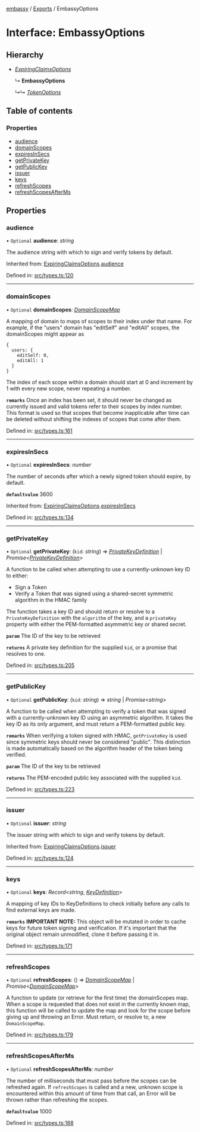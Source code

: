 [embassy](../README.md) / [Exports](../modules.md) / EmbassyOptions

# Interface: EmbassyOptions

## Hierarchy

* [*ExpiringClaimsOptions*](expiringclaimsoptions.md)

  ↳ **EmbassyOptions**

  ↳↳ [*TokenOptions*](tokenoptions.md)

## Table of contents

### Properties

- [audience](embassyoptions.md#audience)
- [domainScopes](embassyoptions.md#domainscopes)
- [expiresInSecs](embassyoptions.md#expiresinsecs)
- [getPrivateKey](embassyoptions.md#getprivatekey)
- [getPublicKey](embassyoptions.md#getpublickey)
- [issuer](embassyoptions.md#issuer)
- [keys](embassyoptions.md#keys)
- [refreshScopes](embassyoptions.md#refreshscopes)
- [refreshScopesAfterMs](embassyoptions.md#refreshscopesafterms)

## Properties

### audience

• `Optional` **audience**: *string*

The audience string with which to sign and verify tokens by default.

Inherited from: [ExpiringClaimsOptions](expiringclaimsoptions.md).[audience](expiringclaimsoptions.md#audience)

Defined in: [src/types.ts:120](https://github.com/TomFrost/Embassy/blob/af56526/src/types.ts#L120)

___

### domainScopes

• `Optional` **domainScopes**: [*DomainScopeMap*](../modules.md#domainscopemap)

A mapping of domain to maps of scopes to their index under that name. For
example, if the "users" domain has "editSelf" and "editAll" scopes, the
domainScopes might appear as

```
{
  users: {
    editSelf: 0,
    editAll: 1
  }
}
```

The index of each scope within a domain should start at 0 and increment by
1 with every new scope, never repeating a number.

**`remarks`** 
Once an index has been set, it should never be changed as currently issued
and valid tokens refer to their scopes by index number. This format is used
so that scopes that become inapplicable after time can be deleted without
shifting the indexes of scopes that come after them.

Defined in: [src/types.ts:161](https://github.com/TomFrost/Embassy/blob/af56526/src/types.ts#L161)

___

### expiresInSecs

• `Optional` **expiresInSecs**: *number*

The number of seconds after which a newly signed token should expire, by
default.

**`defaultvalue`** 3600

Inherited from: [ExpiringClaimsOptions](expiringclaimsoptions.md).[expiresInSecs](expiringclaimsoptions.md#expiresinsecs)

Defined in: [src/types.ts:134](https://github.com/TomFrost/Embassy/blob/af56526/src/types.ts#L134)

___

### getPrivateKey

• `Optional` **getPrivateKey**: (`kid`: *string*) => [*PrivateKeyDefinition*](../modules.md#privatekeydefinition) \| *Promise*<[*PrivateKeyDefinition*](../modules.md#privatekeydefinition)\>

A function to be called when attempting to use a currently-unknown key ID
to either:

- Sign a Token
- Verify a Token that was signed using a shared-secret symmetric algorithm
  in the HMAC family

The function takes a key ID and should return or resolve to a
`PrivateKeyDefinition` with the `algorithm` of the key, and a `privateKey`
property with either the PEM-formatted asymmetric key or shared secret.

**`param`** The ID of the key to be retrieved

**`returns`** A private key definition for the supplied `kid`, or a promise that
resolves to one.

Defined in: [src/types.ts:205](https://github.com/TomFrost/Embassy/blob/af56526/src/types.ts#L205)

___

### getPublicKey

• `Optional` **getPublicKey**: (`kid`: *string*) => *string* \| *Promise*<*string*\>

A function to be called when attempting to verify a token that was
signed with a currently-unknown key ID using an asymmetric algorithm. It
takes the key ID as its only argument, and must return a PEM-formatted
public key.

**`remarks`** 
When verifying a token signed with HMAC, `getPrivateKey` is used since
symmetric keys should never be considered "public". This distinction is
made automatically based on the algorithm header of the token being
verified.

**`param`** The ID of the key to be retrieved

**`returns`** The PEM-encoded public key associated with the supplied `kid`.

Defined in: [src/types.ts:223](https://github.com/TomFrost/Embassy/blob/af56526/src/types.ts#L223)

___

### issuer

• `Optional` **issuer**: *string*

The issuer string with which to sign and verify tokens by default.

Inherited from: [ExpiringClaimsOptions](expiringclaimsoptions.md).[issuer](expiringclaimsoptions.md#issuer)

Defined in: [src/types.ts:124](https://github.com/TomFrost/Embassy/blob/af56526/src/types.ts#L124)

___

### keys

• `Optional` **keys**: *Record*<*string*, [*KeyDefinition*](../modules.md#keydefinition)\>

A mapping of key IDs to KeyDefinitions to check initially before any calls
to find external keys are made.

**`remarks`** 
**IMPORTANT NOTE:** This object will be mutated in order to cache keys for
future token signing and verification. If it's important that the original
object remain unmodified, clone it before passing it in.

Defined in: [src/types.ts:171](https://github.com/TomFrost/Embassy/blob/af56526/src/types.ts#L171)

___

### refreshScopes

• `Optional` **refreshScopes**: () => [*DomainScopeMap*](../modules.md#domainscopemap) \| *Promise*<[*DomainScopeMap*](../modules.md#domainscopemap)\>

A function to update (or retrieve for the first time) the domainScopes map.
When a scope is requested that does not exist in the currently known map,
this function will be called to update the map and look for the scope
before giving up and throwing an Error. Must return, or resolve to, a new
`DomainScopeMap`.

Defined in: [src/types.ts:179](https://github.com/TomFrost/Embassy/blob/af56526/src/types.ts#L179)

___

### refreshScopesAfterMs

• `Optional` **refreshScopesAfterMs**: *number*

The number of milliseconds that must pass before the scopes can be
refreshed again. If `refreshScopes` is called and a new, unknown scope
is encountered within this amount of time from that call, an Error will be
thrown rather than refreshing the scopes.

**`defaultvalue`** 1000

Defined in: [src/types.ts:188](https://github.com/TomFrost/Embassy/blob/af56526/src/types.ts#L188)
